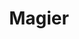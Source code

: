 ---
layout: home
title: Magier
categories:
  - classes
next_class:
  - Drachennmagier
  - Chaosmagier
  - Schattenmagier
  - Engelsmagier
  - Donnermagier
  - Psimagier
---